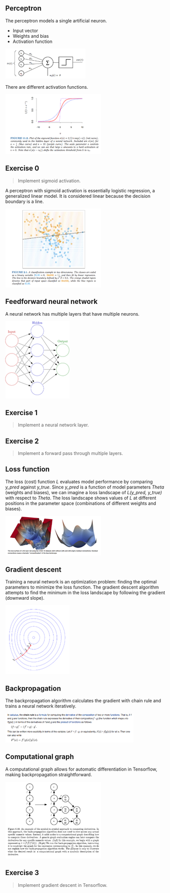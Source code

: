 ## Perceptron

The perceptron models a single artificial neuron. 

* Input vector
* Weights and bias
* Activation function

<img src="/figures/perceptron.png" width="50%">

There are different activation functions. 

<img src="/figures/activation.png" width="60%">

## Exercise 0

> Implement sigmoid activation.

A perceptron with sigmoid activation is essentially logistic regression, a generalized linear model. It is considered linear because the decision boundary is a line.

<img src="/figures/logistic.png" width="60%">

## Feedforward neural network

A neural network has multiple layers that have multiple neurons.

<img src="/figures/neuralnet.png" width="40%">

## Exercise 1

> Implement a neural network layer.

## Exercise 2

> Implement a forward pass through multiple layers.

## Loss function

The loss (cost) function *L* evaluates model performance by comparing *y_pred* against *y_true*. Since *y_pred* is a function of model parameters *Theta* (weights and biases), we can imagine a loss landscape of *L(y_pred, y_true)* with respect to *Theta*. The loss landscape shows values of *L* at different positions in the parameter space (combinations of different weights and biases). 

<img src="/figures/landscape.png" width="60%">

## Gradient descent

Training a neural network is an optimization problem: finding the optimal parameters to minimize the loss function. The gradient descent algorithm attempts to find the minimum in the loss landscape by following the gradient (downward slope).

<img src="/figures/descent.png" width="40%">

## Backpropagation

The backpropagation algorithm calculates the gradient with chain rule and trains a neural network iteratively. 

<img src="/figures/chainrule.png" width="80%">

## Computational graph

A computational graph allows for automatic differentiation in Tensorflow, making backpropagation straightforward.

<img src="/figures/graph.png" width="60%">

## Exercise 3

> Implement gradient descent in Tensorflow.
